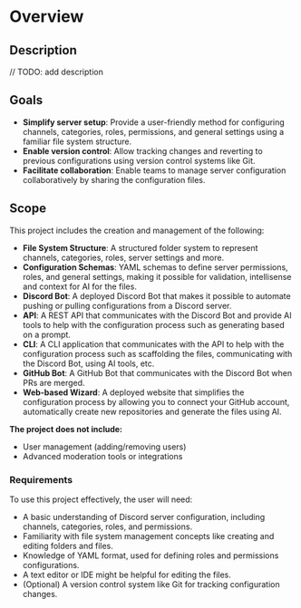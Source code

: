 # Overview

## Description

// TODO: add description

## Goals

- **Simplify server setup**: Provide a user-friendly method for configuring channels, categories, roles, permissions, and general settings using a familiar file system structure.
- **Enable version control**: Allow tracking changes and reverting to previous configurations using version control systems like Git.
- **Facilitate collaboration**: Enable teams to manage server configuration collaboratively by sharing the configuration files.

## Scope

This project includes the creation and management of the following:

- **File System Structure**: A structured folder system to represent channels, categories, roles, server settings and more.
- **Configuration Schemas**: YAML schemas to define server permissions, roles, and general settings, making it possible for validation, intellisense and context for AI for the files.
- **Discord Bot**: A deployed Discord Bot that makes it possible to automate pushing or pulling configurations from a Discord server.
- **API**: A REST API that communicates with the Discord Bot and provide AI tools to help with the configuration process such as generating based on a prompt.
- **CLI**: A CLI application that communicates with the API to help with the configuration process such as scaffolding the files, communicating with the Discord Bot, using AI tools, etc.
- **GitHub Bot**: A GitHub Bot that communicates with the Discord Bot when PRs are merged.
- **Web-based Wizard**: A deployed website that simplifies the configuration process by allowing you to connect your GitHub account, automatically create new repositories and generate the files using AI.

**The project does not include:**

- User management (adding/removing users)
- Advanced moderation tools or integrations

### Requirements

To use this project effectively, the user will need:

- A basic understanding of Discord server configuration, including channels, categories, roles, and permissions.
- Familiarity with file system management concepts like creating and editing folders and files.
- Knowledge of YAML format, used for defining roles and permissions configurations.
- A text editor or IDE might be helpful for editing the files.
- (Optional) A version control system like Git for tracking configuration changes.
